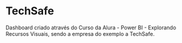 # TechSafe
Dashboard criado através do Curso da Alura - Power BI - Explorando Recursos Visuais, sendo a empresa do exemplo a TechSafe.
